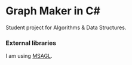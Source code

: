 Graph Maker in C#
=================

Student project for Algorithms & Data Structures. 

### External libraries

I am using [MSAGL](https://github.com/Microsoft/automatic-graph-layout).
